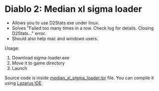 # Diablo 2: Median xl sigma loader

- Allows you to use D2Stats.exe under linux.
- Solves "Failed too many times in a row. Check log for details. Closing D2Stats..." error.
- Should also help mac and windows users.

Usage:
1. Download sigma-loader.exe
2. Move it to game directory
3. Launch

Source code is inside [median_xl_sigma_loader.lpr](median_xl_sigma_loader.lpr) file.
You can compile it using [Lazarus IDE](https://lazarus-ide.org).

